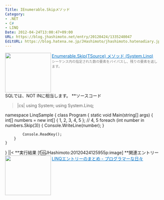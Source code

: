 ```yaml
---
Title: IEnumerable.Skipメソッド
Category:
- .NET
- C#
- LINQ
Date: 2012-04-24T13:00:47+09:00
URL: https://blog.jhashimoto.net/entry/20120424/1335240047
EditURL: https://blog.hatena.ne.jp/JHashimoto/jhashimoto.hatenadiary.jp/atom/entry/12921228815717256399
---
```


<a href="http://msdn.microsoft.com/ja-jp/library/bb358985.aspx" target="_blank"><img class="alignleft" align="left" border="0" src="http://capture.heartrails.com/150x130/shadow?http://msdn.microsoft.com/ja-jp/library/bb358985.aspx" alt="" width="150" height="130" /></a><a style="color:#0070C5;" href="http://msdn.microsoft.com/ja-jp/library/bb358985.aspx" target="_blank">Enumerable.Skip(TSource) メソッド (System.Linq)</a><a href="http://b.hatena.ne.jp/entry/http://msdn.microsoft.com/ja-jp/library/bb358985.aspx" target="_blank"><img border="0" src="http://b.hatena.ne.jp/entry/image/http://msdn.microsoft.com/ja-jp/library/bb358985.aspx" alt="" /></a><br><span style="color: #808080;font-size: 80%;">シーケンス内の指定された数の要素をバイパスし、残りの要素を返します。</span><br style="clear:both;" />
SQLでは、NOT INに相当します。
**ソースコード
>|cs|
using System;
using System.Linq;

namespace LinqSample {
    class Program {
        static void Main(string[] args) {
            int[] numbers = new int[] { 1, 2, 3, 4, 5 };
            // 4, 5
            foreach (int number in numbers.Skip(3)) {
                Console.WriteLine(number); 
            }

            Console.ReadKey();
        }
    }
}
||<
**実行結果
[f:id:JHashimoto:20120424125955p:image]
**関連エントリー
<a href="http://d.hatena.ne.jp/JHashimoto/20120309/1331283458" target="_blank" rel="nofollow"><img class="alignleft" align="left" border="0" src="http://capture.heartrails.com/150x130/shadow?http://d.hatena.ne.jp/JHashimoto/20120309/1331283458" alt="" width="150" height="130" /></a><a style="color:#0070C5;" href="http://d.hatena.ne.jp/JHashimoto/20120309/1331283458" target="_blank" rel="nofollow">LINQエントリーのまとめ - プログラマーな日々</a><a href="http://b.hatena.ne.jp/entry/http://d.hatena.ne.jp/JHashimoto/20120309/1331283458" target="_blank"><img border="0" src="http://b.hatena.ne.jp/entry/image/http://d.hatena.ne.jp/JHashimoto/20120309/1331283458" alt="" /></a><br style="clear:both;" />
